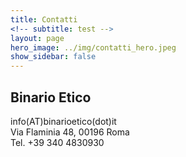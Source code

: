 ```yaml
---
title: Contatti
<!-- subtitle: test -->
layout: page
hero_image: ../img/contatti_hero.jpeg
show_sidebar: false
---
```

## Binario Etico
<i class="fas fa-paper-plane"> </i> info(AT)binarioetico(dot)it  
<i class="fas fa-map-marker-alt"> </i> Via Flaminia 48, 00196 Roma  
<i class="fas fa-phone-alt"> </i> Tel. +39 340 4830930
